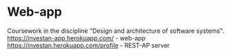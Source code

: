 # Web-app
Coursework in the discipline "Design and architecture of software systems".
https://investan-app.herokuapp.com/ - web-app
https://investan.herokuapp.com/profile - REST-AP server
